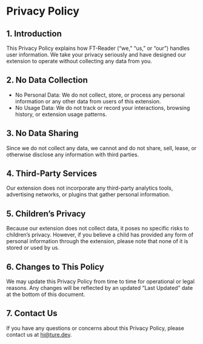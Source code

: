 # Privacy Policy

## 1. Introduction

This Privacy Policy explains how FT-Reader (“we,” “us,” or “our”) handles user information. We take your privacy seriously and have designed our extension to operate without collecting any data from you.

## 2. No Data Collection

- No Personal Data: We do not collect, store, or process any personal information or any other data from users of this extension.
- No Usage Data: We do not track or record your interactions, browsing history, or extension usage patterns.

## 3. No Data Sharing

Since we do not collect any data, we cannot and do not share, sell, lease, or otherwise disclose any information with third parties.

## 4. Third-Party Services

Our extension does not incorporate any third-party analytics tools, advertising networks, or plugins that gather personal information.

## 5. Children’s Privacy

Because our extension does not collect data, it poses no specific risks to children’s privacy. However, if you believe a child has provided any form of personal information through the extension, please note that none of it is stored or used by us.

## 6. Changes to This Policy

We may update this Privacy Policy from time to time for operational or legal reasons. Any changes will be reflected by an updated “Last Updated” date at the bottom of this document.

## 7. Contact Us

If you have any questions or concerns about this Privacy Policy, please contact us at [hi@ture.dev](mailto:hi@ture.dev).
